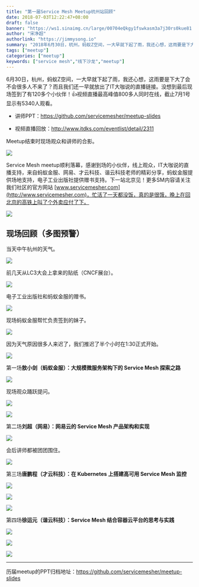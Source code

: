 ```yaml
---
title: "第一届Service Mesh Meetup杭州站回顾"
date: 2018-07-03T12:22:47+08:00
draft: false
banner: "https://ws1.sinaimg.cn/large/00704eQkgy1fswkasm3a7j30rs0kue81.jpg"
author: "宋净超"
authorlink: "https://jimmysong.io"
summary: "2018年6月30日，杭州，蚂蚁Z空间，一大早就下起了雨，我还心想，这雨要是下大了会不会很多人不来了？而且我们还一早就放出了IT大咖说的直播链接。没想到最后现场签到了有120多个小伙伴！视频直播最高峰值800多人同时在线，截止7月1号显示有5340人观看。"
tags: ["meetup"]
categories: ["meetup"]
keywords: ["service mesh","线下沙龙","meetup"]
---
```


6月30日，杭州，蚂蚁Z空间，一大早就下起了雨，我还心想，这雨要是下大了会不会很多人不来了？而且我们还一早就放出了IT大咖说的直播链接。没想到最后现场签到了有120多个小伙伴！👍视频直播最高峰值800多人同时在线，截止7月1号显示有5340人观看。

- 讲师PPT：https://github.com/servicemesher/meetup-slides

- 视频直播回放：http://www.itdks.com/eventlist/detail/2311

Meetup结束时现场观众和讲师的合影。

![](https://ws1.sinaimg.cn/large/00704eQkgy1fsuaql8gjaj318w0u0qv6.jpg)

Service Mesh meetup顺利落幕，感谢到场的小伙伴，线上观众，IT大咖说的直播支持，来自蚂蚁金服、网易、才云科技、谐云科技老师的精彩分享，蚂蚁金服提供场地支持，电子工业出版社提供赠书支持。下一站北京见！更多SM内容请关注我们社区的官方网站 [www.servicemesher.com](http://www.servicemesher.com)，忙活了一天都没饭，真的是很饿，晚上在回北京的高铁上叫了个外卖应付了下。

![](https://ws1.sinaimg.cn/large/00704eQkgy1fsuamb3iufj31y011atx2.jpg)

## 现场回顾（多图预警）

当天中午杭州的天气。

![](https://ws1.sinaimg.cn/large/00704eQkgy1fsub06sja0j30xc0p0npd.jpg)

前几天从LC3大会上拿来的贴纸（CNCF展台）。

![](https://ws1.sinaimg.cn/large/00704eQkgy1fsuaue4vfxj30xc0p0b29.jpg)

电子工业出版社和蚂蚁金服的赠书。

![](https://ws1.sinaimg.cn/large/00704eQkgy1fsuav3vujnj318w0u0npd.jpg)

现场蚂蚁金服帮忙负责签到的妹子。

![](https://ws1.sinaimg.cn/large/00704eQkgy1fsuavtu3d3j318w0u01ky.jpg)

因为天气原因很多人来迟了，我们推迟了半个小时在1:30正式开始。

![](https://ws1.sinaimg.cn/large/00704eQkgy1fsuaww0pkjj318w0u0hdu.jpg)

第一场**敖小剑（蚂蚁金服）：大规模微服务架构下的 Service Mesh 探索之路**

![](https://ws1.sinaimg.cn/large/00704eQkgy1fsuaxqxvyoj318w0u0b2a.jpg)

现场观众踊跃提问。

![](https://ws1.sinaimg.cn/large/00704eQkgy1fsuaz8hfxfj318w0u07wi.jpg)

![](https://ws1.sinaimg.cn/large/00704eQkgy1fsub6g8csej318w0u0npd.jpg)

第二场**刘超（网易）：网易云的 Service Mesh 产品架构和实现**

![](https://ws1.sinaimg.cn/large/00704eQkgy1fsub2vn95vj318w0u0npd.jpg)

会后讲师都被团团围住。

![](https://ws1.sinaimg.cn/large/00704eQkgy1fsub2eyzpqj318w0u0x6p.jpg)

第三场**唐鹏程（才云科技）：在 Kubernetes 上搭建高可用 Service Mesh 监控**

![](https://ws1.sinaimg.cn/large/00704eQkgy1fsub3q7jooj318w0u0b2a.jpg)

![](https://ws1.sinaimg.cn/large/00704eQkgy1fsub5atdsvj318w0u0x6p.jpg)

![](https://ws1.sinaimg.cn/large/00704eQkgy1fsub611rakj318w0u0u0x.jpg)

第四场**徐运元（谐云科技）：Service Mesh 结合容器云平台的思考与实践**

![](https://ws1.sinaimg.cn/large/00704eQkgy1fsub5os3jnj318w0u0e81.jpg)

![](https://ws1.sinaimg.cn/large/00704eQkgy1fsub5t5yk2j318w0u0u0x.jpg)

![](https://ws1.sinaimg.cn/large/00704eQkgy1fsub6sjm96j318w0u0b2a.jpg)

------

历届meetup的PPT归档地址：https://github.com/servicemesher/meetup-slides